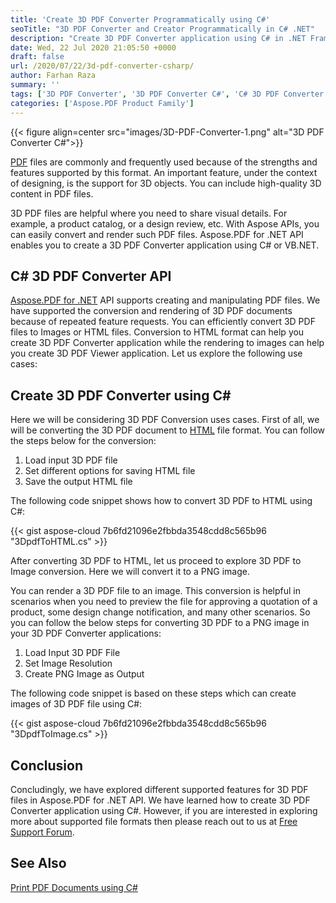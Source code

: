 ```yaml
---
title: 'Create 3D PDF Converter Programmatically using C#'
seoTitle: "3D PDF Converter and Creator Programmatically in C# .NET"
description: "Create 3D PDF Converter application using C# in .NET Framework. Convert 3D PDF file to HTML or Image like PNG, JPG, etc in your applications."
date: Wed, 22 Jul 2020 21:05:50 +0000
draft: false
url: /2020/07/22/3d-pdf-converter-csharp/
author: Farhan Raza
summary: ''
tags: ['3D PDF Converter', '3D PDF Converter C#', 'C# 3D PDF Converter']
categories: ['Aspose.PDF Product Family']
---
```




{{< figure align=center src="images/3D-PDF-Converter-1.png" alt="3D PDF Converter C#">}}


[PDF][1] files are commonly and frequently used because of the strengths and features supported by this format. An important feature, under the context of designing, is the support for 3D objects. You can include high-quality 3D content in PDF files.

3D PDF files are helpful where you need to share visual details. For example, a product catalog, or a design review, etc. With Aspose APIs, you can easily convert and render such PDF files. Aspose.PDF for .NET API enables you to create a 3D PDF Converter application using C# or VB.NET.

## C# 3D PDF Converter API

[Aspose.PDF for .NET][2] API supports creating and manipulating PDF files. We have supported the conversion and rendering of 3D PDF documents because of repeated feature requests. You can efficiently convert 3D PDF files to Images or HTML files. Conversion to HTML format can help you create 3D PDF Converter application while the rendering to images can help you create 3D PDF Viewer application. Let us explore the following use cases:

## Create 3D PDF Converter using C#

Here we will be considering 3D PDF Conversion uses cases. First of all, we will be converting the 3D PDF document to [HTML][3] file format. You can follow the steps below for the conversion:

1.  Load input 3D PDF file
2.  Set different options for saving HTML file
3.  Save the output HTML file

The following code snippet shows how to convert 3D PDF to HTML using C#:

{{< gist aspose-cloud 7b6fd21096e2fbbda3548cdd8c565b96 "3DpdfToHTML.cs" >}}

After converting 3D PDF to HTML, let us proceed to explore 3D PDF to Image conversion. Here we will convert it to a PNG image.

You can render a 3D PDF file to an image. This conversion is helpful in scenarios when you need to preview the file for approving a quotation of a product, some design change notification, and many other scenarios. So you can follow the below steps for converting 3D PDF to a PNG image in your 3D PDF Converter applications:

1.  Load Input 3D PDF File
2.  Set Image Resolution
3.  Create PNG Image as Output

The following code snippet is based on these steps which can create images of 3D PDF file using C#:

{{< gist aspose-cloud 7b6fd21096e2fbbda3548cdd8c565b96 "3DpdfToImage.cs" >}}

## Conclusion

Concludingly, we have explored different supported features for 3D PDF files in Aspose.PDF for .NET API. We have learned how to create 3D PDF Converter application using C#. However, if you are interested in exploring more about supported file formats then please reach out to us at [Free Support Forum][4].

## See Also

[Print PDF Documents using C#][5]




[1]: https://docs.fileformat.com/pdf/
[2]: https://products.aspose.com/pdf/net
[3]: https://docs.fileformat.com/web/html/
[4]: https://forum.aspose.com/
[5]: https://blog.aspose.com/2020/07/09/print-pdf-csharp/





